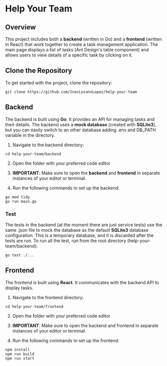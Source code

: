 # Help Your Team

## Overview
This project includes both a **backend** (written in Go) and a **frontend** (written in React) that work together to create a task management application.
The main page displays a list of tasks (Ant Design's table component) and allows users to view details of a specific task by clicking on it.

## Clone the Repository
To get started with the project, clone the repository:
```
git clone https://github.com/InesLozanoLopez/help-your-team
```

## Backend
The backend is built using **Go**. It provides an API for managing tasks and their details.
The backend uses a **mock database** (created with **SQLite3**), but you can easily switch to an other database adding .env and DB_PATH variable in the directory.
1. Navigate to the backend directory:
```
cd help-your-team/backend
```

2. Open the folder with your preferred code editor

3. **IMPORTANT**: Make sure to open the **backend** and **frontend** in separate instances of your editor or terminal.

4. Run the following commands to set up the backend:
```
go mod tidy 
go run main.go
```

### Test
The tests in the backend (at the moment there are just service tests) use the same .json file to mock the database as the default **SQLite3** database configuration. This is a temporary database, and it is discarded after the tests are run.
To run all the test, run from the root directory (help-your-team/backend):
```
go test ./...
```


## Frontend
The frontend is built using **React**. It communicates with the backend API to display tasks.

1. Navigate to the frontend directory:
```
cd help-your-team/frontend
```

2. Open the folder with your preferred code editor

3. **IMPORTANT**: Make sure to open the backend and frontend in separate instances of your editor or terminal.

4. Run the following commands to set up the frontend: 
```
npm install 
npm run build
npm run start
```







